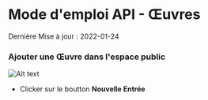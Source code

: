 # Mode d'emploi API - Œuvres
Dernière Mise à jour : 2022-01-24

### Ajouter une Œuvre dans l'espace public
![Alt text](/img/api_œuvre_1.png  "a title")

* Clicker sur le boutton **Nouvelle Entrée**
